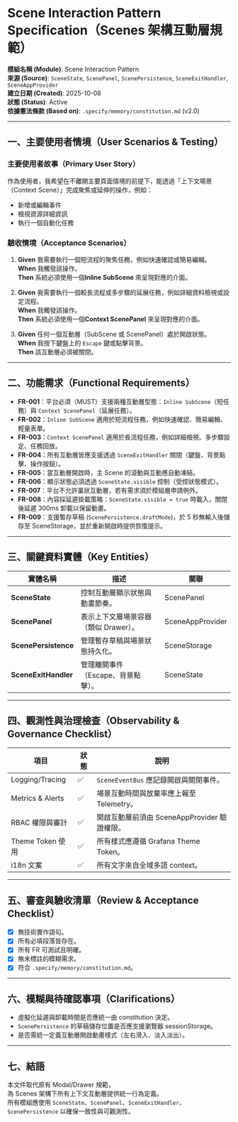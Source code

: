 # Scene Interaction Pattern Specification（Scenes 架構互動層規範）

**模組名稱 (Module)**: Scene Interaction Pattern  
**來源 (Source)**: `SceneState`, `ScenePanel`, `ScenePersistence`, `SceneExitHandler`, `SceneAppProvider`  
**建立日期 (Created)**: 2025-10-08  
**狀態 (Status)**: Active  
**依據憲法條款 (Based on)**: `.specify/memory/constitution.md` (v2.0)

---

## 一、主要使用者情境（User Scenarios & Testing）

### 主要使用者故事（Primary User Story）  
作為使用者，我希望在不離開主要頁面情境的前提下，能透過「上下文場景（Context Scene）」完成聚焦或延伸的操作，例如：  
- 新增或編輯事件  
- 檢視資源詳細資訊  
- 執行一個自動化任務  

### 驗收情境（Acceptance Scenarios）  
1. **Given** 我需要執行一個短流程的聚焦任務，例如快速確認或簡易編輯。  
   **When** 我觸發該操作。  
   **Then** 系統必須使用一個**Inline SubScene** 來呈現對應的介面。  

2. **Given** 我需要執行一個較長流程或多步驟的延展任務，例如詳細資料檢視或設定流程。  
   **When** 我觸發該操作。  
   **Then** 系統必須使用一個**Context ScenePanel** 來呈現對應的介面。  

3. **Given** 任何一個互動層（SubScene 或 ScenePanel）處於開啟狀態。  
   **When** 我按下鍵盤上的 `Escape` 鍵或點擊背景。  
   **Then** 該互動層必須被關閉。  

---

## 二、功能需求（Functional Requirements）

- **FR-001**：平台必須（MUST）支援兩種互動層型態：`Inline SubScene`（短任務）與 `Context ScenePanel`（延展任務）。  
- **FR-002**：`Inline SubScene` 適用於短流程任務，例如快速確認、簡易編輯、輕量表單。  
- **FR-003**：`Context ScenePanel` 適用於長流程任務，例如詳細檢視、多步驟設定、任務回放。  
- **FR-004**：所有互動層皆應支援透過 `SceneExitHandler` 關閉（鍵盤、背景點擊、操作按鈕）。  
- **FR-005**：當互動層開啟時，主 Scene 的滾動與互動應自動凍結。  
- **FR-006**：顯示狀態必須透過 `SceneState.visible` 控制（受控狀態模式）。  
- **FR-007**：平台不允許巢狀互動層，若有需求須於模組層申請例外。  
- **FR-008**：內容採延遲掛載策略：`SceneState.visible = true` 時載入，關閉後延遲 300ms 卸載以保留動畫。  
- **FR-009**：支援暫存草稿 (`ScenePersistence.draftMode`)，於 5 秒無輸入後儲存至 SceneStorage，並於重新開啟時提供恢復提示。  

---

## 三、關鍵資料實體（Key Entities）

| 實體名稱 | 描述 | 關聯 |
|---|---|---|
| **SceneState** | 控制互動層顯示狀態與動畫節奏。 | ScenePanel |
| **ScenePanel** | 表示上下文層場景容器（類似 Drawer）。 | SceneAppProvider |
| **ScenePersistence** | 管理暫存草稿與場景狀態持久化。 | SceneStorage |
| **SceneExitHandler** | 管理離開事件（Escape、背景點擊）。 | SceneState |

---

## 四、觀測性與治理檢查（Observability & Governance Checklist）

| 項目 | 狀態 | 說明 |
|------|------|------|
| Logging/Tracing | ✅ | `SceneEventBus` 應記錄開啟與關閉事件。 |
| Metrics & Alerts | ✅ | 場景互動時間與放棄率應上報至 Telemetry。 |
| RBAC 權限與審計 | ✅ | 開啟互動層前須由 SceneAppProvider 驗證權限。 |
| Theme Token 使用 | ✅ | 所有樣式應遵循 Grafana Theme Token。 |
| i18n 文案 | ✅ | 所有文字來自全域多語 context。 |

---

## 五、審查與驗收清單（Review & Acceptance Checklist）

- [x] 無技術實作語句。  
- [x] 所有必填段落皆存在。  
- [x] 所有 FR 可測試且明確。  
- [x] 無未標註的模糊需求。  
- [x] 符合 `.specify/memory/constitution.md`。  

---

## 六、模糊與待確認事項（Clarifications）

- 虛擬化延遲與卸載時間是否應統一由 constitution 決定。  
- `ScenePersistence` 的草稿儲存位置是否應支援瀏覽器 sessionStorage。  
- 是否需統一定義互動層開啟動畫樣式（左右滑入、淡入淡出）。  

---

## 七、結語  
本文件取代原有 Modal/Drawer 規範，  
為 Scenes 架構下所有上下文互動層提供統一行為定義。  
所有模組應使用 `SceneState`、`ScenePanel`、`SceneExitHandler`、`ScenePersistence` 以確保一致性與可觀測性。